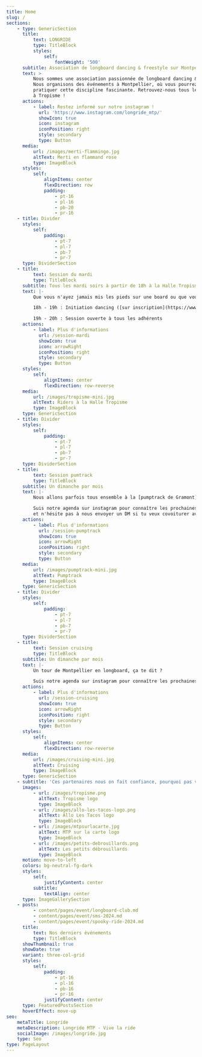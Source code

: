 ```yaml
---
title: Home
slug: /
sections:
    - type: GenericSection
      title:
          text: LONGRIDE
          type: TitleBlock
          styles:
              self:
                  fontWeight: '500'
      subtitle: Association de longboard dancing & freestyle sur Montpellier
      text: >
          Nous sommes une association passionnée de longboard dancing & freestyle.
          Nous organisons des événements à Montpellier, où vous pourrez découvrir et
          pratiquer cette discipline fascinante. Retrouvez-nous tous les mardi soir
          à Tropisme !
      actions:
          - label: Restez informé sur notre instagram !
            url: 'https://www.instagram.com/longride_mtp/'
            showIcon: true
            icon: instagram
            iconPosition: right
            style: secondary
            type: Button
      media:
          url: /images/merti-flammingo.jpg
          altText: Merti en flammand rose
          type: ImageBlock
      styles:
          self:
              alignItems: center
              flexDirection: row
              padding:
                  - pt-16
                  - pl-16
                  - pb-20
                  - pr-16
    - title: Divider
      styles:
          self:
              padding:
                  - pt-7
                  - pl-7
                  - pb-7
                  - pr-7
      type: DividerSection
    - title:
          text: Session du mardi
          type: TitleBlock
      subtitle: Tous les mardi soirs à partir de 18h à la Halle Tropisme
      text: |-
          Que vous n'ayez jamais mis les pieds sur une board ou que vous soyer un pro, venez roulez avec nous à couvert à la Halle Tropisme !

          18h - 19h : Initiation dancing ([sur inscription](https://www.helloasso.com/associations/association-de-longboard-longride-montpellier))

          19h - 20h : Session ouverte à tous les adhérents
      actions:
          - label: Plus d'informations
            url: /session-mardi
            showIcon: true
            icon: arrowRight
            iconPosition: right
            style: secondary
            type: Button
      styles:
          self:
              alignItems: center
              flexDirection: row-reverse
      media:
          url: /images/tropisme-mini.jpg
          altText: Riders à la Halle Tropisme
          type: ImageBlock
      type: GenericSection
    - title: Divider
      styles:
          self:
              padding:
                  - pt-7
                  - pl-7
                  - pb-7
                  - pr-7
      type: DividerSection
    - title:
          text: Session pumtrack
          type: TitleBlock
      subtitle: Un dimanche par mois
      text: |-
          Nous allons parfois tous ensemble à la [pumptrack de Gramont](https://maps.app.goo.gl/jjviKR6HBeVioThm7).

          Suis notre agenda sur instagram pour connaître les prochaines dates,
          et n'hésite pas à nous envoyer un DM si tu veux covoiturer avec nous !
      actions:
          - label: Plus d'informations
            url: /session-pumptrack
            showIcon: true
            icon: arrowRight
            iconPosition: right
            style: secondary
            type: Button
      media:
          url: /images/pumptrack-mini.jpg
          altText: Pumptrack
          type: ImageBlock
      type: GenericSection
    - title: Divider
      styles:
          self:
              padding:
                  - pt-7
                  - pl-7
                  - pb-7
                  - pr-7
      type: DividerSection
    - title:
          text: Session cruising
          type: TitleBlock
      subtitle: Un dimanche par mois
      text: |-
          Un tour de Montpellier en longboard, ça te dit ?

          Suis notre agenda sur instagram pour connaître les prochaines dates !
      actions:
          - label: Plus d'informations
            url: /session-cruising
            showIcon: true
            icon: arrowRight
            iconPosition: right
            style: secondary
            type: Button
      styles:
          self:
              alignItems: center
              flexDirection: row-reverse
      media:
          url: /images/cruising-mini.jpg
          altText: Cruising
          type: ImageBlock
      type: GenericSection
    - subtitle: 'Ces partenaires nous on fait confiance, pourquoi pas vous !'
      images:
          - url: /images/tropisme.png
            altText: Tropisme logo
            type: ImageBlock
          - url: /images/allo-les-tacos-logo.png
            altText: Allo Les Tacos logo
            type: ImageBlock
          - url: /images/mtpsurlacarte.jpg
            altText: MTP sur la carte logo
            type: ImageBlock
          - url: /images/petits-debrouillards.png
            altText: Les petits débrouillards
            type: ImageBlock
      motion: move-to-left
      colors: bg-neutral-fg-dark
      styles:
          self:
              justifyContent: center
          subtitle:
              textAlign: center
      type: ImageGallerySection
    - posts:
          - content/pages/event/longboard-club.md
          - content/pages/event/sms-2024.md
          - content/pages/event/spooky-ride-2024.md
      title:
          text: Nos derniers événements
          type: TitleBlock
      showThumbnail: true
      showDate: true
      variant: three-col-grid
      styles:
          self:
              padding:
                  - pt-16
                  - pl-16
                  - pb-16
                  - pr-16
              justifyContent: center
      type: FeaturedPostsSection
      hoverEffect: move-up
seo:
    metaTitle: Longride
    metaDescription: Longride MTP - Vive la ride
    socialImage: /images/longride.jpg
    type: Seo
type: PageLayout
---
```

